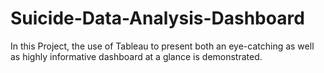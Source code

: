 # Suicide-Data-Analysis-Dashboard
In this Project, the use of Tableau to present both an eye-catching as  well as highly informative dashboard at a glance is demonstrated. 
